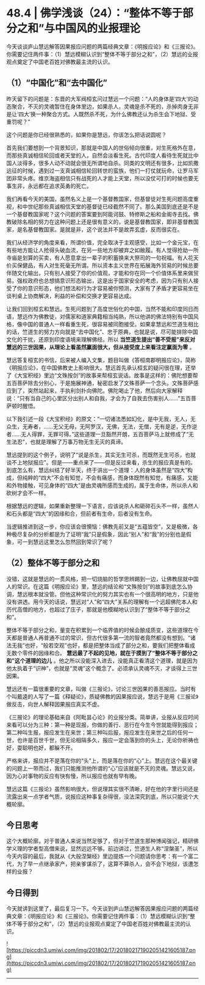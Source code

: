 # 48.4 | 佛学浅谈（24）：“整体不等于部分之和”与中国风的业报理论

今天谈谈庐山慧远解答因果报应问题的两篇经典文章：《明报应论》和《三报论》。你需要记住两件事：（1）慧远模糊认识到“整体不等于部分之和”，（2）慧远的业报观点奠定了中国老百姓对佛教最主流的认识。

## （1）“中国化”和“去中国化”

昨天留下的问题是：东晋的大军阀桓玄问过慧远一个问题：“人的身体是‘四大’的动态聚合，不灭的灵魂暂住在身体里边，如果杀人，灵魂是杀不死的，杀掉肉身无非是让‘四大’换一种聚合方式。人既然杀不死，为什么佛教还认为杀生会下地狱、受重罚呢？”

这个问题是你已经很熟悉的，如果你是慧远，你该怎么把话说圆呢？

首先我们要想到一个背景知识，那就是中国人的世俗倾向很重，对生死格外在意，而那些真诚相信轮回或者天堂的人，自然会淡看生死。古代印度人看待生死就比中国人淡得多，很多人动不动就会很无所谓地自杀。同类的文明还有很多，比如凯撒远征的时候，遇到过一支真诚相信轮回转世的蛮族，他们一打仗就玩命，让罗马军团非常头疼。维京海盗相信只有战死的人才能上天堂，所以没仗可打的时候也要无事生非，永远都在追求英勇的死亡。

我们再看今天的美国，虽然名义上是一个基督教国家，但基督徒对生死问题高度重视，和中世纪那些真诚相信天堂的基督徒已经截然不同了。那么美国到底还是不是一个基督教国家呢？这个问题的答案要到阿能诃鼓、特修斯之船和金阁寺去找。佛教破除名相的努力在这种问题上还是很有意义的，说是基督教国家，即非基督教国家，是名基督教国家。是就是非，这个说法并不是故弄玄虚，反而很实在。

我们从经济学的角度来看，所谓价值，完全取决于主观感受，比如一个金元宝，在有些地方能让人抢得头破血流，在另一些地方却被弃之如敝履。有人觉得抢劫一所寺庙是划算的买卖，有人愿意拿出一辈子的积蓄换来大祭司的一句祝福。有人花天价买保健品，有人对生死毫无所谓。所以资本主义世界在拓展海外贸易的时候总要伴随文化输出，只有别人接受了你的价值观，才能和你在同一个价值体系里来做贸易。强权政府也总想搞意识形态输出，这是出于国家安全的考虑，因为只有别人接受了你的意识形态，他们想法和行为才容易被你预测，大家有了矛盾才更容易坐在谈判桌上协商解决，利益的补偿和交换才更容易达成。

让我们回到桓玄和慧远。生死问题到了高度世俗化的中国，当然不能和印度同日而语，慧远作为佛教徒，对儒家和道家典籍相当纯熟，所以他讲的佛法特别有中国风格，像中国的普通人一样看重生死，很容易被同胞接受。如果拿慧远和竺道生相比的话，竺道生的努力方向就是“去中国化”、忠于原典，也就是说，尽可能排除中国文化的干扰，还原到印度语境来理解佛经。所以 **当竺道生提出“善不受报”来反对慧远的三世因果，从理论上看虽然赢面很大，但从接受度上来看注定赢面为零** 。

慧远答复桓玄的书信，后来被人编入文集，题目叫做《答桓南郡明报应论》，简称《明报应论》，在中国佛教史上影响很大。慧远首先承认桓玄的疑问很在理，还举了《大宝积经》里边“文殊按剑”的故事来帮桓玄说话。故事是这样的：佛陀想要帮五百菩萨除去分别心，于是施展神通，秘密启发了文殊菩萨一个念头。文殊菩萨感应到了，突然站起来，手执利剑扑向佛陀。佛陀喝止了他，然后向大家解释说：“只有当自己的心里区分出别人和自我，才会为了自我去伤害别人……”五百菩萨顿时醒悟。

以下我引述一段《大宝积经》的原文：“一切诸法悉如幻化，是中无我，无人，无众生，无寿者，……无父无母，无阿罗汉，无佛，无法，无僧，无有是逆，无作逆者……无人得罪，无罪可得。”这些道理一旦豁然开朗，五百菩萨马上就修成了“无生法忍”，也就是理解了万事万物无生无灭的真谛。

慧远提到的这个例子，说明了“说是杀生，其实无生可杀，而既然无生可杀，也就谈不上地狱报应”。但是——重点来了——但是反过来看，杀生的报应真是有的。到底怎么有，慧远纠结了好半天，终于讲出一个道理：人的身体虽然是“四大”构成，但纯粹的“四大”不会有知觉，不会有痛感，而身体既然有知觉，有痛感，又能和外物接触，可见身体的“四大”是由灵魂所感而生成的，属于生命体，所以杀人和砍树才会不一样。

根据慧远的逻辑，如果重新整理一下语言，应该说杀人和砸碎石头不一样，虽然人和石头都是“四大”的因缘和合，但前者有生命，后者没有生命。

当逻辑推进到这一步，你应该会很懊恼：佛教先前又是“五蕴皆空”，又是极微，各种极尽复杂的分析都是为了证明“我”只是假象，因此“别人”和“我”的分别也是假象，可一到慧远这里怎么忽然回到常识了呢？

## （2）整体不等于部分之和

没错，这就是慧远的一贯风格，把一切烧脑的哲学思辨踢到一边，让佛教屈就中国人的常识。在这篇《明报应论》里，慧远的结论和“文殊按剑”的故事到底怎么协调，慧远根本就没管。但他这种常识化的努力其实也有一个很高明的地方，只是他没有讲透。用今天的话说，慧远对“人”和“四大”关系的理解有一个远超佛陀本人和历代高僧的地方，也超过了庄子，那就是他模糊地认识到了“整体不等于部分之和”。

整体不等于部分之和，量变在积累到一个临界值的时候会酿成质变，这些道理在今天都是普通人再普通不过的常识，但古代很多第一流的智者竟然都没有想到。“诸法无我”也好，“般若空观”也好，都是把整体当成了部分之和，要我们把整体看成无数个零件的因缘和合。 **慧远最了不起的见地，就在于摸到了“整体不等于部分之和”这个道理的边儿** 。他之所以没能深入进去，没能真正看清这个道理，就是因为他太执着于“识神”，也就是“灵魂”这个概念了。必须承认灵魂不灭，才谈得上三世因果。

慧远还有一篇很重要的文章，叫做《三报论》，讨论三世因果的善恶报应。当时有个叫戴逵的人写了一篇《释疑论》，质疑佛教的因果报应说，慧远于是用《三报论》做反击，向世人解释因果报应真实不虚。

《三报论》的理论基础来自《阿毗昙心论》的业报分类。简单讲，业报从反应时间来看可以分为三种：第一种是现报，你做的善行、恶行在今生今世就能得到报应；第二种叫生报，报应发生在来世；第三种叫后报，报应发生在来世之后的任何一世，也许是百世千世，但无论相隔多久，报应一定会落到你的头上，无论你祈祷也好，耍聪明也好，都躲不开。

严格来讲，报应并不是落在你的“头”上，而是落在你的“心”上。慧远在这个最关键的问题上一带而过，我们只能推测他所谓的“心”应该就是不灭的灵魂。慧远又说，因为心对事物的反应有快有慢，所以报应也就有早有晚。

慧远这篇《三报论》虽然影响很大，但说理其实很不清晰，好在他的字里行间还是流露出来一点学者气质，说报应这种事复杂得很，没法深究到底，所以只能说个大概轮廓。

## 今日思考

这个大概轮廓，对于普通人来说当然足够了，但对于竺道生那种博闻强记，精研佛学义理的学者型高僧来说，显然远远不够。前边讲过，竺道生人称“涅槃圣”，所以今天内容的最后，我就从《大般涅槃经》里边提炼一个问题请你思考：有一个富二代，为了早一点继承家产，把亲爹谋杀了，这算不算杀人，会不会下地狱，该遭怎样的业报？

## 今日得到

今天就讲到这里了，最后复习一下。今天谈到庐山慧远解答因果报应问题的两篇经典文章：《明报应论》和《三报论》。你需要记住两件事：（1）慧远模糊认识到“整体不等于部分之和”，（2）慧远的业报观点奠定了中国老百姓对佛教最主流的认识。

![https://piccdn3.umiwi.com/img/201802/17/201802171902051421605187.png](https://piccdn3.umiwi.com/img/201802/17/201802171902051421605187.png)

---

